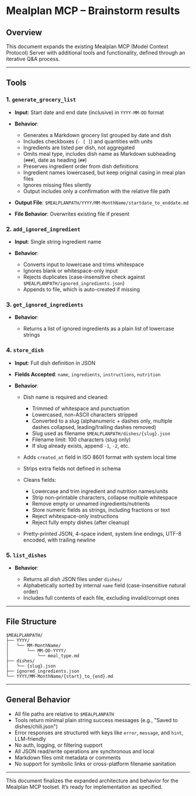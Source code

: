 # Mealplan MCP – Brainstorm results

## Overview

This document expands the existing Mealplan MCP (Model Context Protocol) Server with additional tools and functionality, defined through an iterative Q\&A process.

---

## Tools

### 1. `generate_grocery_list`

* **Input**: Start date and end date (inclusive) in `YYYY-MM-DD` format
* **Behavior**:

  * Generates a Markdown grocery list grouped by date and dish
  * Includes checkboxes (`- [ ]`) and quantities with units
  * Ingredients are listed per dish, not aggregated
  * Omits meal type, includes dish name as Markdown subheading (`###`), date as heading (`##`)
  * Preserves ingredient order from dish definitions
  * Ingredient names lowercased, but keep original casing in meal plan files
  * Ignores missing files silently
  * Output includes only a confirmation with the relative file path
* **Output File**: `$MEALPLANPATH/YYYY/MM-MonthName/startdate_to_enddate.md`
* **File Behavior**: Overwrites existing file if present

### 2. `add_ignored_ingredient`

* **Input**: Single string ingredient name
* **Behavior**:

  * Converts input to lowercase and trims whitespace
  * Ignores blank or whitespace-only input
  * Rejects duplicates (case-insensitive check against `$MEALPLANPATH/ignored_ingredients.json`)
  * Appends to file, which is auto-created if missing

### 3. `get_ignored_ingredients`

* **Behavior**:

  * Returns a list of ignored ingredients as a plain list of lowercase strings

### 4. `store_dish`

* **Input**: Full dish definition in JSON
* **Fields Accepted**: `name`, `ingredients`, `instructions`, `nutrition`
* **Behavior**:

  * Dish name is required and cleaned:

    * Trimmed of whitespace and punctuation
    * Lowercased, non-ASCII characters stripped
    * Converted to a slug (alphanumeric + dashes only, multiple dashes collapsed, leading/trailing dashes removed)
    * Slug used as filename `$MEALPLANPATH/dishes/{slug}.json`
    * Filename limit: 100 characters (slug only)
    * If slug already exists, append `-1`, `-2`, etc.
  * Adds `created_at` field in ISO 8601 format with system local time
  * Strips extra fields not defined in schema
  * Cleans fields:

    * Lowercase and trim ingredient and nutrition names/units
    * Strip non-printable characters, collapse multiple whitespace
    * Remove empty or unnamed ingredients/nutrients
    * Store numeric fields as strings, including fractions or text
    * Reject whitespace-only instructions
    * Reject fully empty dishes (after cleanup)
  * Pretty-printed JSON, 4-space indent, system line endings, UTF-8 encoded, with trailing newline

### 5. `list_dishes`

* **Behavior**:

  * Returns all dish JSON files under `dishes/`
  * Alphabetically sorted by internal `name` field (case-insensitive natural order)
  * Includes full contents of each file, excluding invalid/corrupt ones

---

## File Structure

```
$MEALPLANPATH/
├── YYYY/
│   └── MM-MonthName/
│       └── MM-DD-YYYY/
│           └── meal_type.md
├── dishes/
│   └── {slug}.json
├── ignored_ingredients.json
└── YYYY/MM-MonthName/{start}_to_{end}.md
```

---

## General Behavior

* All file paths are relative to `$MEALPLANPATH`
* Tools return minimal plain string success messages (e.g., "Saved to dishes/chili.json")
* Error responses are structured with keys like `error`, `message`, and `hint`, LLM-friendly
* No auth, logging, or filtering support
* All JSON read/write operations are synchronous and local
* Markdown files omit metadata or comments
* No support for symbolic links or cross-platform filename sanitation

---

This document finalizes the expanded architecture and behavior for the Mealplan MCP toolset. It’s ready for implementation as specified.
